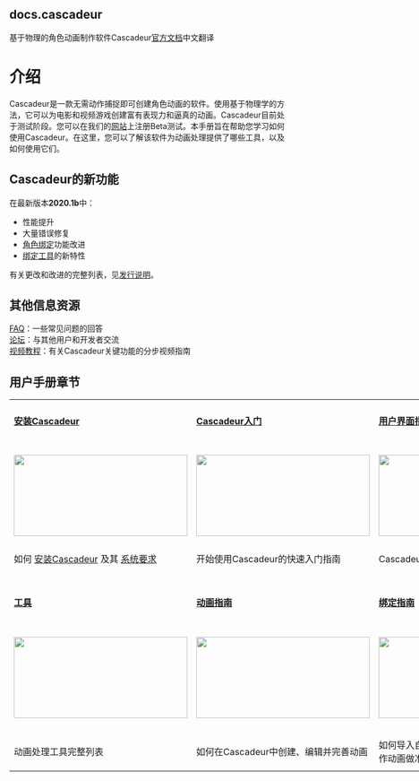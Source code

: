 ## docs.cascadeur
基于物理的角色动画制作软件Cascadeur[官方文档](https://cascadeur.com/help)中文翻译



# 介绍

Cascadeur是一款无需动作捕捉即可创建角色动画的软件。使用基于物理学的方法，它可以为电影和视频游戏创建富有表现力和逼真的动画。Cascadeur目前处于测试阶段。您可以在我们的[网站](https://cascadeur.com/)上注册Beta测试。本手册旨在帮助您学习如何使用Cascadeur。在这里，您可以了解该软件为动画处理提供了哪些工具，以及如何使用它们。

## Cascadeur的新功能

在最新版本**2020.1b**中：
- 性能提升
- 大量错误修复
- [角色绑定](https://cascadeur.com/help/category/45)功能改进
- [绑定工具](https://cascadeur.com/help/category/61)的新特性

有关更改和改进的完整列表，见[发行说明](https://cascadeur.com/help/category/109)。

## 其他信息资源

[FAQ](https://cascadeur.com/help/category/57)：一些常见问题的回答  
[论坛](https://forum.cascadeur.com/)：与其他用户和开发者交流  
[视频教程](https://space.bilibili.com/408022768?from=search&seid=5445121258467916148)：有关Cascadeur关键功能的分步视频指南

## 用户手册章节

<table border="0" cellpadding="0" cellspacing="5" class=" table-valign-top" dir="ltr" style="width:800px">
	<tbody>
		<tr>
			<td style="width:265px">
			<h4><a href="Installation/Installation.md"><strong>安装Cascadeur</strong></a></h4>
			</td>
			<td>
			<h4><a href="GettingStarted/GettingStarted.md"><strong>Cascadeur入门</strong></a></h4>
			</td>
			<td style="width:265px">
			<h4><a href="https://cascadeur.com/help/category/9"><strong>用户界面指南</strong></a></h4>
			</td>
		</tr>
		<tr>
			<td style="width:265px">
			<h4><a href="Installation/Installation.md"><strong><img alt="" src="https://cascadeur.com/images/category/2020/01/15/a391a317da9ee1e6e092a85ac3d61780.png" style="height:145px; width:310px"></strong></a></h4>
			</td>
			<td style="width:265px">
			<h4><a href="GettingStarted/GettingStarted.md"><img alt="" src="https://cascadeur.com/images/category/2020/01/15/0b90c607b75474b806d51e22e312682b.png" style="height:145px; width:310px"></a></h4>
			</td>
			<td style="width:265px">
			<h4><a href="http://cascadeur.com/help/category/9"><img alt="" src="https://cascadeur.com/images/category/2019/11/12/3b7c71b2252834ff92e65f8f7b86b8fe.png" style="height:145px; width:310px"></a></h4>
			</td>
		</tr>
		<tr>
			<td style="width:265px">如何&nbsp;<a href="Installation/Installation.md">安装Cascadeur</a>&nbsp;及其&nbsp;<a href="https://cascadeur.com/help/category/6">系统要求</a></td>
			<td>开始使用Cascadeur的快速入门指南</td>
			<td style="width:265px">Cascadeur用户界面完整概述</td>
		</tr>
		<tr>
			<td style="width:265px">&nbsp;</td>
			<td>&nbsp;</td>
			<td style="width:265px">&nbsp;</td>
		</tr>
		<tr>
			<td style="width:265px">
			<h4><a href="https://cascadeur.com/help/category/16"><strong>工具</strong></a></h4>
			</td>
			<td>
			<h4><a href="https://cascadeur.com/help/category/46"><strong>动画指南</strong></a></h4>
			</td>
			<td style="width:265px">
			<h4><a href="https://cascadeur.com/help/category/45"><strong>绑定指南</strong></a></h4>
			</td>
		</tr>
		<tr>
			<td style="width:265px">
			<h4><a href="http://cascadeur.com/help/category/16"><strong><img alt="" src="https://cascadeur.com/images/category/2020/01/15/6efcab3937479bae6b5500a9a909a9ee.png" style="height:145px; width:310px"></strong></a></h4>
			</td>
			<td>
			<h4><a href="http://cascadeur.com/help/category/46"><img alt="" src="https://cascadeur.com/images/category/2019/11/12/d99c5d579aa3fd5aea16d009dd982e55.png" style="height:145px; width:310px"></a></h4>
			</td>
			<td style="width:265px">
			<h4><a href="http://cascadeur.com/help/category/45"><img alt="" src="https://cascadeur.com/images/category/2019/11/12/39e0cc47f8bee997f9251ed7dfe64f5a.png" style="height:145px; width:310px"></a></h4>
			</td>
		</tr>
		<tr>
			<td style="height:70px; width:265px">
			<p>动画处理工具完整列表</p>
			</td>
			<td>如何在Cascadeur中创建、编辑并完善动画</td>
			<td>如何导入自定义模型到Cascadeur中并为制作动画做准备工作</td>
		</tr>
	</tbody>
</table>




